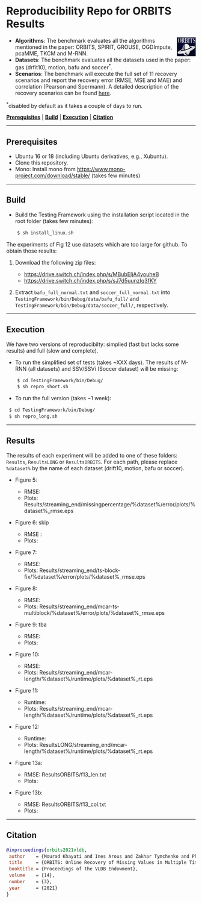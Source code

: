 # Reproducibility Repo for ORBITS Results

<img img align="right" width="50" height="50" src="orbits_logo.png" >

- **Algorithms**: The benchmark evaluates all the algorithms mentioned in the paper: ORBITS, SPIRIT, GROUSE, OGDImpute, pcaMME, TKCM and M-RNN. 
- **Datasets**: The benchmark evaluates all the datasets used in the paper: gas (drfit10), motion, bafu and soccer<sup>*</sup>. 
- **Scenarios**: The benchmark will execute the full set of 11 recovery scenarios and report the recovery error (RMSE, MSE and MAE) and correlation (Pearson and Spermann). 
A detailed description of the recovery scenarios can be found [here](https://github.com/eXascaleInfolab/orbits/blob/master/TestingFramework/README.md).

<sup>*</sup>disabled by default as it takes a couple of days to run.
<!--
The online scenarios are described [here](https://github.com/eXascaleInfolab/orbits/blob/master/TestingFramework/bin/Debug/results/plotfiles/streaming_end.txt) while the batch scenarios are described [here](https://github.com/eXascaleInfolab/orbits/blob/master/TestingFramework/bin/Debug/results/plotfiles/batch_mid.txt). 
-->

[**Prerequisites**](#prerequisites) | [**Build**](#build) | [**Execution**](#execution) | [**Citation**](#citation)
___ 
 
## Prerequisites

- Ubuntu 16 or 18 (including Ubuntu derivatives, e.g., Xubuntu).
- Clone this repository.
- Mono: Install mono from https://www.mono-project.com/download/stable/ (takes few minutes)

___
## Build

- Build the Testing Framework using the installation script located in the root folder (takes few minutes):
```bash
    $ sh install_linux.sh
```

The experiments of Fig 12 use datasets which are too large for github. To obtain those results:
1. Download the following zip files:
   - https://drive.switch.ch/index.php/s/MBubEIjA4youheB 
   - https://drive.switch.ch/index.php/s/sJ7d5uunzIq3fKY

2. Extract `bafu_full_normal.txt` and `soccer_full_normal.txt` into `TestingFramework/bin/Debug/data/bafu_full/` and `TestingFramework/bin/Debug/data/soccer_full/`, respectively.

___
## Execution

We have two versions of reproducibilty: simplied (fast but lacks some results) and full (slow and complete). 
- To run the simplified set of tests (takes ~XXX days). The results of M-RNN (all datasets) and SSV/SSVi (Soccer dataset) will be missing:

```bash
    $ cd TestingFramework/bin/Debug/
    $ sh repro_short.sh
```

- To run the full version (takes ~1 week):

```bash
 $ cd TestingFramework/bin/Debug/
 $ sh repro_long.sh
```

___
## Results
The results of each experiment will be added to one of these folders: `Results`, `ResultsLONG` or `ResultsORBITS`. For each path,  please replace `%dataset%` by the name of each dataset (drift10, motion, bafu or soccer). 

  - Figure 5: 
     - RMSE: 
     - Plots: Results/streaming_end/missingpercentage/\%dataset\%/error/plots/\%dataset\%\_rmse.eps

  - Figure 6: skip
     - RMSE :
     - Plots: 

  - Figure 7: 
     - RMSE: 
     - Plots: Results/streaming_end/ts-block-fix/\%dataset\%/error/plots/\%dataset\%\_rmse.eps

  - Figure 8: 
     - RMSE: 
     - Plots: Results/streaming_end/mcar-ts-multiblock/\%dataset\%/error/plots/\%dataset\%\_rmse.eps

  - Figure 9: tba
     - RMSE:
     - Plots:  

  - Figure 10: 
     - RMSE: 
     - Plots: Results/streaming_end/mcar-length/\%dataset\%/runtime/plots/\%dataset\%\_rt.eps

  - Figure 11: 
     - Runtime:  
     - Plots: Results/streaming_end/mcar-length/\%dataset\%/runtime/plots/\%dataset\%\_rt.eps

  - Figure 12: 
     - Runtime:  
     - Plots: ResultsLONG/streaming_end/mcar-length/\%dataset\%/runtime/plots/\%dataset\%\_rt.eps

  - Figure 13a: 
     - RMSE: ResultsORBITS/f13_len.txt
     - Plots:

  - Figure 13b: 
     - RMSE: ResultsORBITS/f13_col.txt
     - Plots:


___
## Citation
```bibtex
@inproceedings{orbits2021vldb,
 author    = {Mourad Khayati and Ines Arous and Zakhar Tymchenko and Philippe Cudr{\'{e}}{-}Mauroux},
 title     = {ORBITS: Online Recovery of Missing Values in Multiple Time Series Streams},
 booktitle = {Proceedings of the VLDB Endowment},
 volume    = {14},
 number    = {3},
 year      = {2021}
}
```

